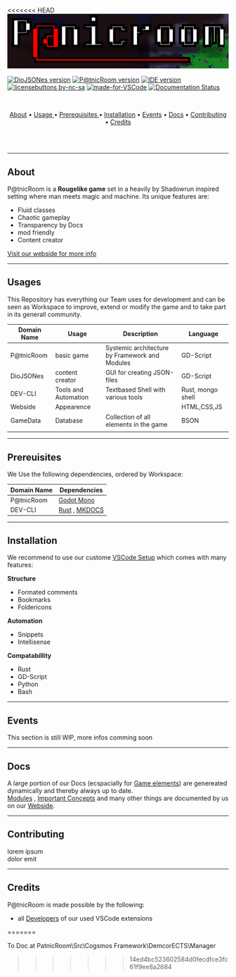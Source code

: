 <<<<<<< HEAD
![# P@tnicRoom - Developer Edition](banner.png)  



[![DioJSONes version](https://img.shields.io/badge/content%20creator-0.0.3.11-orange)]()
[![P@tnicRoom version](https://img.shields.io/badge/base%20game-0.0.3.11-blue)]()
[![IDE version](https://img.shields.io/badge/IDE-0.0.3.11-blueviolet)]()  
[![licensebuttons by-nc-sa](https://img.shields.io/badge/License-CC%20BY--NC--SA-9cf)](https://creativecommons.org/licenses/by-nc-sa/4.0)
[![made-for-VSCode](https://img.shields.io/badge/Made%20for-VSCode-1f425f.svg)](https://github.com/mizzitgamestudios/PatnicRoom/tree/experimental/VSCodeSetup)
[![Documentation Status](https://readthedocs.org/projects/ansicolortags/badge/?version=latest)](https://mizzitgamestudios.github.io/mkDocs/site/Landing/index.html)  

<br>


<p align="center">
  <a href="#About">About</a> •
  <a href="#Usage ">Usage </a> •    
  <a href="#Prerequisites ">Prerequisites </a> •
  <a href="#Installation">Installation</a> •
  <a href="#Events">Events</a> •
  <a href="#Docs">Docs</a> •
  <a href="#contributing">Contributing</a> •
  <a href="#credits">Credits</a>
</p>

<br><br>

***





## About

P@tnicRoom is a **Rougelike game** set in a heavily by Shadowrun inspired setting where man meets magic and machine. Its unique features are:  

* Fluid classes
* Chaotic gameplay
* Transparency by Docs
* mod friendly
* Content creator

[Visit our webside for more info](https://mizzitgamestudios.github.io/About.html)
  

***


## Usages  
This Repository has everything our Team uses for development and can be seen as Workspace to improve, extend or modify the game and to take part in its generall community.  

 
| Domain Name | Usage                | Description                                    | Language          |
|-------------|----------------------|------------------------------------------------|-------------------|
| P@tnicRoom  | basic game           | Systemic architecture by Framework and Modules | GD-Script         |
| DioJSONes   | content creator      | GUI for creating JSON-files                    | GD-Script         |
| DEV-CLI     | Tools and Automation | Textbased Shell with various tools             | Rust, mongo shell |
| Webside     | Appearence           |                                                | HTML,CSS,JS       |
| GameData    | Database             | Collection of all elements in the game         | BSON              |
|             |                      |                                                |                   |

***
## Prereuisites
We Use the following dependencies, ordered by Workspace:

| Domain Name | Dependencies                    |
|-------------|---------------------------------|
| P@tnicRoom  | [Godot Mono](https://godotengine.org/download/windows)                  |
| DEV-CLI     | [Rust](https://www.rust-lang.org/tools/install) ,  [MKDOCS](https://www.mkdocs.org) |


***

## Installation
We recommend to use our custome [VSCode Setup]() which comes with many features:

**Structure**  
 * Formated comments
 * Bookmarks
 * Foldericons

**Automation**
 * Snippets
 * Intellisense 

**Compatabillity**
 * Rust
 * GD-Script
 * Python
 * Bash 




***

## Events
This section is still WIP, more infos comming soon

***

## Docs
A large portion of our Docs (ecspacially for [Game elements]()) are genereated dynamically and thereby always up to date.  
[Modules]() , [Important Concepts]() and many other things are documented by us on our [Webside](). 

 
***


## Contributing
lorem ipsum  
dolor emit  


***


## Credits
P@tnicRoom is made possible by the following:
 * all [Developers]() of our used VSCode extensions


=======


To Doc at PatnicRoom\Src\Cogsmos Framework\DemcorECTS\Manager
>>>>>>> 14ed4bc523602584d0fecdfce3fc61f9ee8a2684
